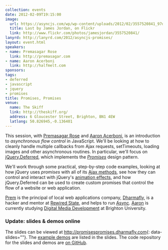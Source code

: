 ```yaml
---
collection: events
date: 2012-02-09T19:15:00
image: 
  url: https://asyncjs.com/wp/wp-content/uploads/2012/02/3557520841_97dd51de9d_o.jpg
  title: Last by James Jordan, on Flickr
  link: http://www.flickr.com/photos/jamesjordan/3557520841/
lanyrd: http://lanyrd.com/2012/asyncjs-promises/
layout: event.html
speakers: 
- name: Premasagar Rose
  link: http://premasagar.com
- name: Aaron Acerboni
  link: http://halfmelt.com
sponsors: 
tags: 
- deferred
- javascript
- jquery
- promises
title: Promises, Promises
venue: 
  name: The Skiff
  link: http://theskiff.org/
  address: 6 Gloucester Street, Brighton, BN1 4EW
  latlong: 50.826945,-0.136401
---
```


<p>This session, with <a href="http://premasagar.com">Premasagar Rose</a> and <a href="http://halfmelt.com">Aaron Acerboni</a>, is <span class="summary">an introduction to <em>asynchronous flow control</em> in JavaScript</span>. We'll be looking at how to cleanly handle multiple callbacks from Ajax requests, setTimeouts, loading images and other asynchronous routines. In particular, we'll focus on <a href="http://api.jquery.com/category/deferred-object/">jQuery.Deferred</a>, which implements the <em><a href="http://wiki.commonjs.org/wiki/Promises/A">Promises</a></em> design pattern.</p>

<p>We'll work through some practical, step-by-step code examples, looking at how jQuery uses <em>promises</em> with all of its <a href="http://api.jquery.com/category/ajax/">Ajax methods</a>, see how they can control and interact with jQuery's <a href="http://api.jquery.com/promise/#example-1">animation effects</a>, and how jQuery.Deferred can be used to create custom promises that control the flow of a website or web application.</p>

<p><a href="http://twitter.com/premasagar">Prem</a> is the principal of local web applications company, <a href="http://dharmafly.com">Dharmafly</a>, is a hacker and mentor at <a href="http://rewiredstate.org">Rewired State</a>, and helps to run <a href="https://asyncjs.com">Async</a>. <a href="http://twitter.com/aaronacerboni">Aaron</a> is currently studying <a href="http://www.brighton.ac.uk/courses/study/digital-media-development-bsc-hons">Digital Media Development</a> at Brighton University.</p>

### Update: slides & demos online

The slides can be viewed at <http://promisespromises.dharmafly.com>{:
data-slides=""}. The
[example demos][#demo] are listed in the slides. The code repository for
the slides and demos are [on GitHub][#github].

[#demo]: http://promisespromises.dharmafly.com/#18
[#github]: https://github.com/premasagar/promisespromises
